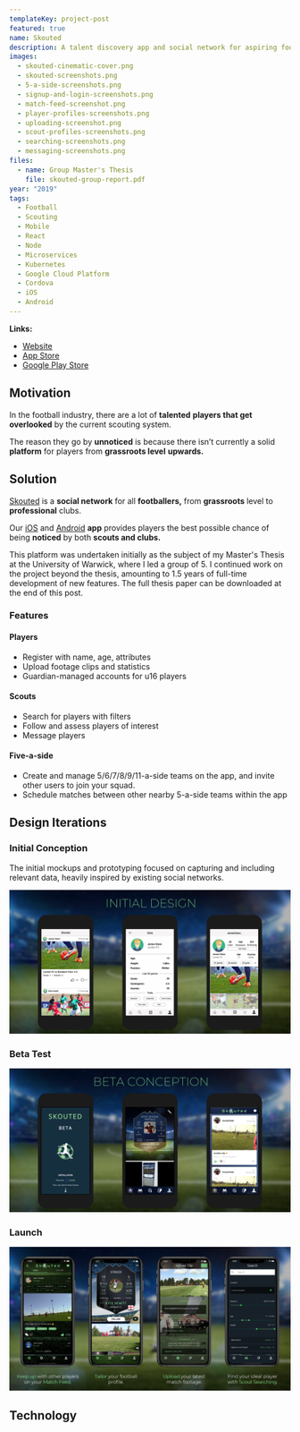 ```yaml
---
templateKey: project-post
featured: true
name: Skouted
description: A talent discovery app and social network for aspiring footballers and scouts.
images:
  - skouted-cinematic-cover.png
  - skouted-screenshots.png
  - 5-a-side-screenshots.png
  - signup-and-login-screenshots.png
  - match-feed-screenshot.png
  - player-profiles-screenshots.png
  - uploading-screenshot.png
  - scout-profiles-screenshots.png
  - searching-screenshots.png
  - messaging-screenshots.png
files:
  - name: Group Master's Thesis
    file: skouted-group-report.pdf
year: "2019"
tags:
  - Football
  - Scouting
  - Mobile
  - React
  - Node
  - Microservices
  - Kubernetes
  - Google Cloud Platform
  - Cordova
  - iOS
  - Android
---
```

**Links:**

* [Website](https://skouted.co.uk)
* [App Store](https://apps.apple.com/gb/app/skouted/id1474856907)
* [Google Play Store](https://play.google.com/store/apps/details?id=uk.co.skouted.app)

## Motivation

In the football industry, there are a lot of **talented** **players that get overlooked** by the current scouting system.

The reason they go by **unnoticed** is because there isn’t currently a solid **platform** for players from **grassroots level** **upwards.**

## Solution

[Skouted](https://skouted.co.uk) is a **social network** for all **footballers,** from **grassroots** level to **professional** clubs.

Our [iOS](https://apps.apple.com/gb/app/skouted/id1474856907) and [Android](https://play.google.com/store/apps/details?id=uk.co.skouted.app) **app** provides players the best possible chance of being **noticed** by both **scouts and clubs.**

This platform was undertaken initially as the subject of my Master's Thesis at the University of Warwick, where I led a group of 5. I continued work on the project beyond the thesis, amounting to 1.5 years of full-time development of new features. The full thesis paper can be downloaded at the end of this post.

### Features

#### Players

* Register with name, age, attributes
* Upload footage clips and statistics
* Guardian-managed accounts for u16 players

#### Scouts

* Search for players with filters
* Follow and assess players of interest
* Message players

#### Five-a-side

* Create and manage 5/6/7/8/9/11-a-side teams on the app, and invite other users to join your squad.
* Schedule matches between other nearby 5-a-side teams within the app

## Design Iterations

### Initial Conception

The initial mockups and prototyping focused on capturing and including relevant data, heavily inspired by existing social networks.

![](initial-design-screenshots.png)

### Beta Test

![](beta-screenshots.png)

### Launch

![](skouted-screenshots.png)

## **Technology**